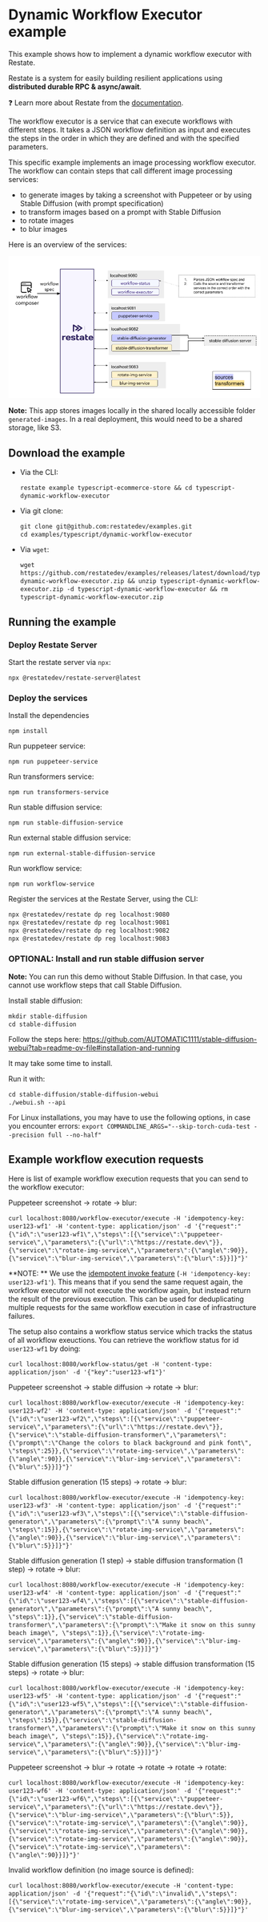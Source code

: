 # Dynamic Workflow Executor example

This example shows how to implement a dynamic workflow executor with Restate.

Restate is a system for easily building resilient applications using **distributed durable RPC & async/await**.

❓ Learn more about Restate from the [documentation](https://docs.restate.dev).

The workflow executor is a service that can execute workflows with different steps.
It takes a JSON workflow definition as input and executes the steps in the order in which they are defined and with the specified parameters.

This specific example implements an image processing workflow executor.
The workflow can contain steps that call different image processing services:
- to generate images by taking a screenshot with Puppeteer or by using Stable Diffusion (with prompt specification)
- to transform images based on a prompt with Stable Diffusion
- to rotate images
- to blur images

Here is an overview of the services:

![](dynamic_workflow_executor.png)


**Note:** This app stores images locally in the shared locally accessible folder `generated-images`.
In a real deployment, this would need to be a shared storage, like S3.

## Download the example

- Via the CLI:
    ```shell
    restate example typescript-ecommerce-store && cd typescript-dynamic-workflow-executor
    ```

- Via git clone:
    ```shell
    git clone git@github.com:restatedev/examples.git
    cd examples/typescript/dynamic-workflow-executor
    ```

- Via `wget`:
    ```shell
    wget https://github.com/restatedev/examples/releases/latest/download/typescript-dynamic-workflow-executor.zip && unzip typescript-dynamic-workflow-executor.zip -d typescript-dynamic-workflow-executor && rm typescript-dynamic-workflow-executor.zip
    ```

## Running the example

### Deploy Restate Server

Start the restate server via `npx`:
```shell
npx @restatedev/restate-server@latest
```

### Deploy the services 

Install the dependencies
```shell
npm install 
```

Run puppeteer service:
```shell
npm run puppeteer-service
```

Run transformers service:
```shell
npm run transformers-service
```

Run stable diffusion service:
```shell
npm run stable-diffusion-service
```

Run external stable diffusion service:
```shell
npm run external-stable-diffusion-service
```

Run workflow service:
```shell
npm run workflow-service
```

Register the services at the Restate Server, using the CLI:

```shell
npx @restatedev/restate dp reg localhost:9080
npx @restatedev/restate dp reg localhost:9081
npx @restatedev/restate dp reg localhost:9082
npx @restatedev/restate dp reg localhost:9083
```

### OPTIONAL: Install and run stable diffusion server

**Note:** You can run this demo without Stable Diffusion. In that case, you cannot use workflow steps that call Stable Diffusion.

Install stable diffusion:

```shell
mkdir stable-diffusion
cd stable-diffusion
```

Follow the steps here:
https://github.com/AUTOMATIC1111/stable-diffusion-webui?tab=readme-ov-file#installation-and-running

It may take some time to install.

Run it with:

```shell
cd stable-diffusion/stable-diffusion-webui
./webui.sh --api
```

For Linux installations, you may have to use the following options, in case you encounter errors:
`export COMMANDLINE_ARGS="--skip-torch-cuda-test --precision full --no-half"`


## Example workflow execution requests

Here is  list of example workflow execution requests that you can send to the workflow executor:

Puppeteer screenshot -> rotate -> blur:

```shell
curl localhost:8080/workflow-executor/execute -H 'idempotency-key: user123-wf1' -H 'content-type: application/json' -d '{"request":"{\"id\":\"user123-wf1\",\"steps\":[{\"service\":\"puppeteer-service\",\"parameters\":{\"url\":\"https://restate.dev\"}},{\"service\":\"rotate-img-service\",\"parameters\":{\"angle\":90}},{\"service\":\"blur-img-service\",\"parameters\":{\"blur\":5}}]}"}'
```

**NOTE: ** We use the [idempotent invoke feature](https://docs.restate.dev/services/invocation/#invoke-a-service-idempotently) (`-H 'idempotency-key: user123-wf1'`).
This means that if you send the same request again, the workflow executor will not execute the workflow again, but instead return the result of the previous execution. This can be used for deduplicating multiple requests for the same workflow execution in case of infrastructure failures.

The setup also contains a workflow status service which tracks the status of all workflow exeuctions.
You can retrieve the workflow status for id `user123-wf1` by doing:

```shell
curl localhost:8080/workflow-status/get -H 'content-type: application/json' -d '{"key":"user123-wf1"}'
```

Puppeteer screenshot -> stable diffusion -> rotate -> blur:

```shell
curl localhost:8080/workflow-executor/execute -H 'idempotency-key: user123-wf2' -H 'content-type: application/json' -d '{"request":"{\"id\":\"user123-wf2\",\"steps\":[{\"service\":\"puppeteer-service\",\"parameters\":{\"url\":\"https://restate.dev\"}},{\"service\":\"stable-diffusion-transformer\",\"parameters\":{\"prompt\":\"Change the colors to black background and pink font\", \"steps\":25}},{\"service\":\"rotate-img-service\",\"parameters\":{\"angle\":90}},{\"service\":\"blur-img-service\",\"parameters\":{\"blur\":5}}]}"}'
```

Stable diffusion generation (15 steps) -> rotate -> blur:

```shell
curl localhost:8080/workflow-executor/execute -H 'idempotency-key: user123-wf3' -H 'content-type: application/json' -d '{"request":"{\"id\":\"user123-wf3\",\"steps\":[{\"service\":\"stable-diffusion-generator\",\"parameters\":{\"prompt\":\"A sunny beach\", \"steps\":15}},{\"service\":\"rotate-img-service\",\"parameters\":{\"angle\":90}},{\"service\":\"blur-img-service\",\"parameters\":{\"blur\":5}}]}"}'
```

Stable diffusion generation (1 step) -> stable diffusion transformation (1 step) -> rotate -> blur:

```shell
curl localhost:8080/workflow-executor/execute -H 'idempotency-key: user123-wf4' -H 'content-type: application/json' -d '{"request":"{\"id\":\"user123-wf4\",\"steps\":[{\"service\":\"stable-diffusion-generator\",\"parameters\":{\"prompt\":\"A sunny beach\", \"steps\":1}},{\"service\":\"stable-diffusion-transformer\",\"parameters\":{\"prompt\":\"Make it snow on this sunny beach image\", \"steps\":1}},{\"service\":\"rotate-img-service\",\"parameters\":{\"angle\":90}},{\"service\":\"blur-img-service\",\"parameters\":{\"blur\":5}}]}"}'
```

Stable diffusion generation (15 steps) -> stable diffusion transformation (15 steps) -> rotate -> blur:

```shell
curl localhost:8080/workflow-executor/execute -H 'idempotency-key: user123-wf5' -H 'content-type: application/json' -d '{"request":"{\"id\":\"user123-wf5\",\"steps\":[{\"service\":\"stable-diffusion-generator\",\"parameters\":{\"prompt\":\"A sunny beach\", \"steps\":15}},{\"service\":\"stable-diffusion-transformer\",\"parameters\":{\"prompt\":\"Make it snow on this sunny beach image\", \"steps\":15}},{\"service\":\"rotate-img-service\",\"parameters\":{\"angle\":90}},{\"service\":\"blur-img-service\",\"parameters\":{\"blur\":5}}]}"}'
```


Puppeteer screenshot -> blur -> rotate -> rotate -> rotate -> rotate:

```shell
curl localhost:8080/workflow-executor/execute -H 'idempotency-key: user123-wf6' -H 'content-type: application/json' -d '{"request":"{\"id\":\"user123-wf6\",\"steps\":[{\"service\":\"puppeteer-service\",\"parameters\":{\"url\":\"https://restate.dev\"}},{\"service\":\"blur-img-service\",\"parameters\":{\"blur\":5}}, {\"service\":\"rotate-img-service\",\"parameters\":{\"angle\":90}}, {\"service\":\"rotate-img-service\",\"parameters\":{\"angle\":90}}, {\"service\":\"rotate-img-service\",\"parameters\":{\"angle\":90}}, {\"service\":\"rotate-img-service\",\"parameters\":{\"angle\":90}}]}"}' 
```

Invalid workflow definition (no image source is defined):

```shell
curl localhost:8080/workflow-executor/execute -H 'content-type: application/json' -d '{"request":"{\"id\":\"invalid\",\"steps\":[{\"service\":\"rotate-img-service\",\"parameters\":{\"angle\":90}},{\"service\":\"blur-img-service\",\"parameters\":{\"blur\":5}}]}"}'
```


